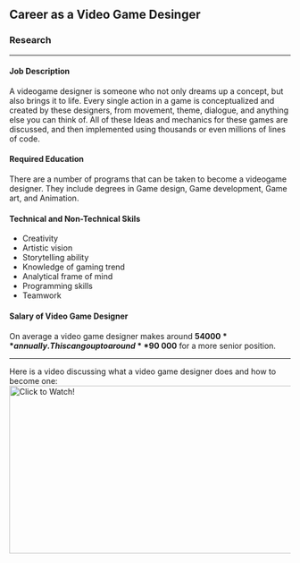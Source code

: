 ## Career as a Video Game Desinger

### Research
---
#### Job Description
A videogame designer is someone who not only dreams up a concept, but also brings it to life. Every single action in a game is conceptualized and created by these designers, from movement, theme, dialogue, and anything else you can think of. All of these Ideas and mechanics for these games are discussed, and then implemented using thousands or even millions of lines of code.
#### Required Education
There are a number of programs that can be taken to become a videogame designer. They include degrees in Game design, Game development, Game art, and Animation.
#### Technical and Non-Technical Skils
* Creativity
* Artistic vision
* Storytelling ability
* Knowledge of gaming trend
* Analytical frame of mind
* Programming skills
* Teamwork 
#### Salary of Video Game Designer
On average a video game designer makes around **$54 000** annually. This can go up to around **$90 000** for a more senior position.
***
Here is a video discussing what a video game designer does and how to become one:
<a href="https://www.youtube.com/watch?v=6vSucvjN9Tc" target="_blank"><img src="https://hackernoon.com/drafts/1k3j3zqp.png" alt="Click to Watch!" width="600" height="300" border="0" /></a>